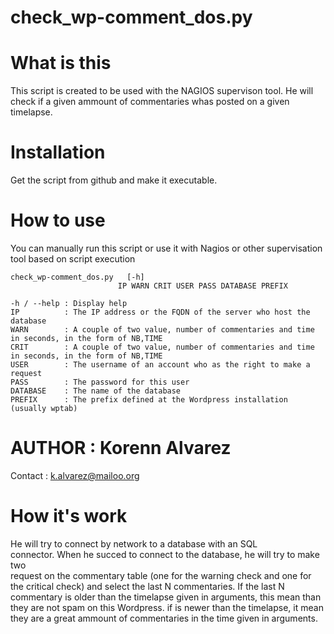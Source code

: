 # check_wp-comment_dos.py

# What is this
This script is created to be used with the NAGIOS supervison tool.
He will check if a given ammount of commentaries whas posted on a given timelapse.

# Installation
Get the script from github and make it executable.

# How to use
You can manually run this script or use it with Nagios or other supervisation tool based on script execution
    
    check_wp-comment_dos.py   [-h]
                            IP WARN CRIT USER PASS DATABASE PREFIX
                            
    -h / --help : Display help
    IP          : The IP address or the FQDN of the server who host the database 
    WARN        : A couple of two value, number of commentaries and time in seconds, in the form of NB,TIME
    CRIT        : A couple of two value, number of commentaries and time in seconds, in the form of NB,TIME
    USER        : The username of an account who as the right to make a request
    PASS        : The password for this user
    DATABASE    : The name of the database
    PREFIX      : The prefix defined at the Wordpress installation (usually wptab)


# AUTHOR : Korenn Alvarez 
Contact :   k.alvarez@mailoo.org

# How it's work
He will try to connect by network to a database with an SQL          
connector. When he succed to connect to the database, he will try to make two    
request on the commentary table (one for the warning check and one
for the critical check) and select the last N commentaries.
If the last N commentary is older than the timelapse given in
arguments, this mean than they are not spam on this Wordpress.
if is newer than the timelapse, it mean they are a great ammount of
commentaries in the time given in arguments.
